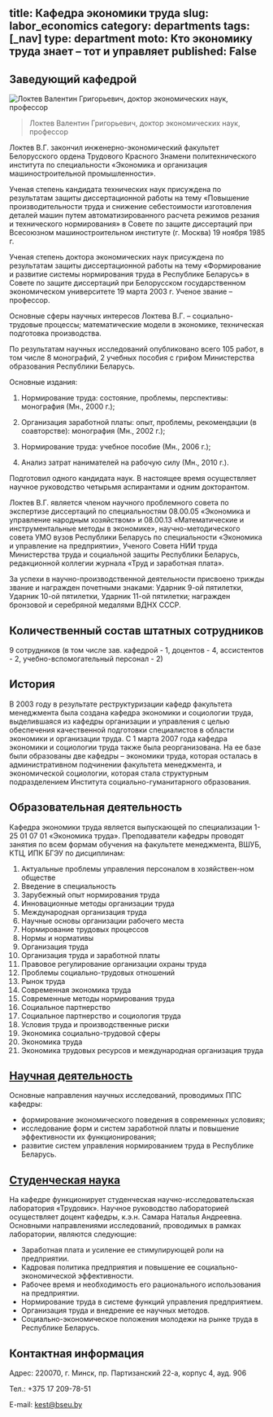 title: Кафедра экономики труда
slug: labor_economics
category: departments
tags: [_nav]
type: department
moto: Кто экономику труда знает – тот и управляет
published: False
---

Заведующий кафедрой
-------------------

![Локтев Валентин Григорьевич,
  доктор экономических наук, профессор](/img/content/depts/labor_economics.jpg)
>Локтев Валентин Григорьевич,
доктор экономических наук, профессор

Локтев В.Г. закончил инженерно-экономический факультет Белорусского ордена Трудового Красного Знамени политехнического института по специальности «Экономика и организация машиностроительной промышленности».

Ученая степень кандидата технических наук присуждена по результатам защиты диссертационной работы на тему «Повышение производительности труда и снижение себестоимости изготовления деталей машин путем автоматизированного расчета режимов резания и технического нормирования» в Совете по защите диссертаций при Всесоюзном машиностроительном институте (г. Москва) 19 ноября 1985 г.

Ученая степень доктора экономических наук присуждена по результатам защиты диссертационной работы на тему «Формирование и развитие системы нормирования труда в Республике Беларусь» в Совете по защите диссертаций при Белорусском государственном экономическом университете 19 марта 2003 г. Ученое звание – профессор.

Основные сферы научных интересов Локтева В.Г. – социально-трудовые процессы; математические модели в экономике, техническая подготовка производства.

По результатам научных исследований опубликовано всего 105 работ, в том числе 8 монографий, 2 учебных пособия с грифом Министерства образования Республики Беларусь.

Основные издания:

1. Нормирование труда: состояние, проблемы, перспективы: монография (Мн., 2000 г.);

2. Организация заработной платы: опыт, проблемы, рекомендации (в соавторстве): монография (Мн., 2002 г.);

3. Нормирование труда: учебное пособие (Мн., 2006 г.);

4. Анализ затрат нанимателей на рабочую силу (Мн., 2010 г.).

Подготовил одного кандидата наук. В настоящее время осуществляет научное руководство четырьмя аспирантами и одним докторантом.

Локтев В.Г. является членом научного проблемного совета по экспертизе диссертаций по специальностям 08.00.05 «Экономика и управление народным хозяйством» и 08.00.13 «Математические и инструментальные методы в экономике», научно-методического совета УМО вузов Республики Беларусь по специальности «Экономика и управление на предприятии», Ученого Совета НИИ труда Министерства труда и социальной защиты Республики Беларусь, редакционной коллегии журнала «Труд и заработная плата».

За успехи в научно-производственной деятельности присвоено трижды звание и награжден почетными знаками: Ударник 9-ой пятилетки, Ударник 10-ой пятилетки, Ударник 11-ой пятилетки; награжден бронзовой и серебряной медалями ВДНХ СССР.

Количественный состав штатных сотрудников
-----------------------------------------

9 сотрудников (в том числе зав. кафедрой - 1, доцентов - 4, ассистентов - 2, учебно-вспомогательный персонал - 2)

История
-------

В 2003 году в результате реструктуризации кафедр факультета менеджмента была создана кафедра экономики и социологии труда, выделившаяся из кафедры организации и управления с целью обеспечения качественной подготовки специалистов в области экономики и организации труда. С 1 марта 2007 года кафедра экономики и социологии труда также была реорганизована. На ее базе были образованы две кафедры – экономики труда, которая осталась в административном подчинении факультета менеджмента, и экономической социологии, которая стала структурным подразделением Института социально-гуманитарного образования.

Образовательная деятельность
----------------------------

Кафедра экономики труда является выпускающей по специализации 1-25 01 07 01 «Экономика труда». Преподаватели кафедры проводят занятия по всем формам обучения на факультете менеджмента, ВШУБ, КТЦ, ИПК БГЭУ по дисциплинам:

1. Актуальные проблемы управления персоналом в хозяйствен-ном обществе
2. Введение в специальность
3. Зарубежный опыт нормирования труда
4. Инновационные методы организации труда
5. Международная организация труда
6. Научные основы организации рабочего места
7. Нормирование трудовых процессов
8. Нормы и нормативы
9. Организация труда
10.	Организация труда и заработной платы
11.	Правовое регулирование организации охраны труда
12.	Проблемы социально-трудовых отношений
13.	Рынок труда
14.	Современная экономика труда
15.	Современные методы нормирования труда
16.	Социальное партнерство
17.	Социальное партнерство и социология труда
18.	Условия труда и производственные риски
19.	Экономика социально-трудовой сферы
20.	Экономика труда
21.	Экономика трудовых ресурсов и международная организация труда


[Научная деятельность](/fm/files/labor_economics_nir.doc)
--------------------

Основные направления научных исследований, проводимых ППС кафедры:

- формирование экономического поведения в современных условиях;
- исследование форм и систем заработной платы и повышение эффективности их функционирования;
- развитие систем управления нормированием труда в Республике Беларусь.

[Студенческая наука](/files/snil/dkt_snil.doc)
------------------

На кафедре функционирует студенческая научно-исследовательская лаборатория «Трудовик». Научное руководство лабораторией осуществляет доцент кафедры, к.э.н.  Самара Наталья Андреевна. Основными направлениями исследований, проводимых в рамках лаборатории, являются следующие:

-	Заработная плата и усиление ее стимулирующей роли на предприятии.
-	Кадровая политика предприятия и повышение ее социально-экономической эффективности.
-	Рабочее время и необходимость его рационального использования на предприятии.
-	Нормирование труда в системе функций управления предприятием.
-	Организация труда и внедрение ее научных методов.
-	Социально-экономическое положения молодежи на рынке труда в Республике Беларусь.

Контактная информация
---------------------

Адрес: 220070, г. Минск, пр. Партизанский 22-а, корпус 4, ауд. 906

Тел.: +375 17 209-78-51

E-mail: <kest@bseu.by>
